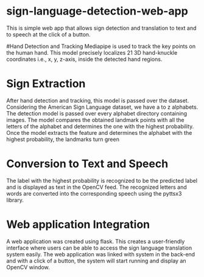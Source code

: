 # sign-language-detection-web-app
This is simple web app that allows sign detection and translation to text and to speech at the click of a button.

#Hand Detection and Tracking
Mediapipe is used to track the key points on the human hand. This model precisely localizes 21 3D hand-knuckle coordinates i.e., x, y, z-axis, inside the detected hand regions.

# Sign Extraction
After hand detection and tracking, this model is passed over the dataset. Considering the American Sign Language dataset, we have a to z alphabets. The detection model is passed over every alphabet directory containing images. The model compares the obtained landmark points with all the letters of the alphabet and determines the one with the highest probability. Once the model extracts the feature and determines the alphabet with the highest probability, the landmarks turn green

# Conversion to Text and Speech
The label with the highest probability is recognized to be the predicted label and is displayed as text in the OpenCV feed. The recognized letters and words are converted into the corresponding speech using the pyttsx3 library.

# Web application Integration
A web application was created using flask. This creates a user-friendly interface where users can be able to access the sign language translation system easily. The web application was linked with system in the back-end and with a click of a button, the system will start running and display an OpenCV window.
